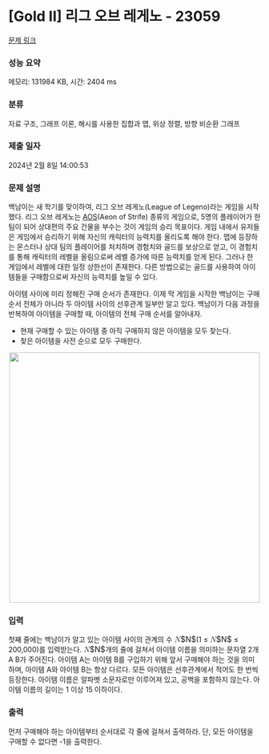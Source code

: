 # [Gold II] 리그 오브 레게노 - 23059 

[문제 링크](https://www.acmicpc.net/problem/23059) 

### 성능 요약

메모리: 131984 KB, 시간: 2404 ms

### 분류

자료 구조, 그래프 이론, 해시를 사용한 집합과 맵, 위상 정렬, 방향 비순환 그래프

### 제출 일자

2024년 2월 8일 14:00:53

### 문제 설명

<p>백남이는 새 학기를 맞이하여, 리그 오브 레게노(League of Legeno)라는 게임을 시작했다. 리그 오브 레게노는 <a href="https://ko.wikipedia.org/wiki/%EB%A9%80%ED%8B%B0%ED%94%8C%EB%A0%88%EC%9D%B4%EC%96%B4_%EC%98%A8%EB%9D%BC%EC%9D%B8_%EB%B0%B0%ED%8B%80_%EC%95%84%EB%A0%88%EB%82%98">AOS</a>(Aeon of Strife) 종류의 게임으로, 5명의 플레이어가 한 팀이 되어 상대편의 주요 건물을 부수는 것이 게임의 승리 목표이다. 게임 내에서 유저들은 게임에서 승리하기 위해 자신의 캐릭터의 능력치를 올리도록 해야 한다. 맵에 등장하는 몬스터나 상대 팀의 플레이어를 처치하며 경험치와 골드를 보상으로 얻고, 이 경험치를 통해 캐릭터의 레벨을 올림으로써 레벨 증가에 따른 능력치를 얻게 된다. 그러나 한 게임에서 레벨에 대한 일정 상한선이 존재한다. 다른 방법으로는 골드를 사용하여 아이템들을 구매함으로써 자신의 능력치를 높일 수 있다.</p>

<p>아이템 사이에 미리 정해진 구매 순서가 존재한다. 이제 막 게임을 시작한 백남이는 구매 순서 전체가 아니라 두 아이템 사이의 선후관계 일부만 알고 있다. 백남이가 다음 과정을 반복하여 아이템을 구매할 때, 아이템의 전체 구매 순서를 알아내자.</p>

<ul>
	<li>현재 구매할 수 있는 아이템 중 아직 구매하지 않은 아이템을 모두 찾는다.</li>
	<li>찾은 아이템을 사전 순으로 모두 구매한다.</li>
</ul>

<p style="text-align: center;"><img alt="" src="https://upload.acmicpc.net/2970e6b0-9d07-4dc0-999f-9a0b19c99d23/-/preview/" style="height: 500px; width: 500px;"><br>
 </p>

### 입력 

 <p>첫째 줄에는 백남이가 알고 있는 아이템 사이의 관계의 수 <mjx-container class="MathJax" jax="CHTML" style="font-size: 109%; position: relative;"><mjx-math class="MJX-TEX" aria-hidden="true"><mjx-mi class="mjx-i"><mjx-c class="mjx-c1D441 TEX-I"></mjx-c></mjx-mi></mjx-math><mjx-assistive-mml unselectable="on" display="inline"><math xmlns="http://www.w3.org/1998/Math/MathML"><mi>N</mi></math></mjx-assistive-mml><span aria-hidden="true" class="no-mathjax mjx-copytext">$N$</span></mjx-container>(1 ≤ <mjx-container class="MathJax" jax="CHTML" style="font-size: 109%; position: relative;"><mjx-math class="MJX-TEX" aria-hidden="true"><mjx-mi class="mjx-i"><mjx-c class="mjx-c1D441 TEX-I"></mjx-c></mjx-mi></mjx-math><mjx-assistive-mml unselectable="on" display="inline"><math xmlns="http://www.w3.org/1998/Math/MathML"><mi>N</mi></math></mjx-assistive-mml><span aria-hidden="true" class="no-mathjax mjx-copytext">$N$</span></mjx-container> ≤ 200,000)를 입력받는다. <mjx-container class="MathJax" jax="CHTML" style="font-size: 109%; position: relative;"><mjx-math class="MJX-TEX" aria-hidden="true"><mjx-mi class="mjx-i"><mjx-c class="mjx-c1D441 TEX-I"></mjx-c></mjx-mi></mjx-math><mjx-assistive-mml unselectable="on" display="inline"><math xmlns="http://www.w3.org/1998/Math/MathML"><mi>N</mi></math></mjx-assistive-mml><span aria-hidden="true" class="no-mathjax mjx-copytext">$N$</span></mjx-container>개의 줄에 걸쳐서 아이템 이름을 의미하는 문자열 2개 A B가 주어진다. 아이템 A는 아이템 B를 구입하기 위해 앞서 구매해야 하는 것을 의미하며, 아이템 A와 아이템 B는 항상 다르다. 모든 아이템은 선후관계에서 적어도 한 번씩 등장한다. 아이템 이름은 알파벳 소문자로만 이루어져 있고, 공백을 포함하지 않는다. 아이템 이름의 길이는 1 이상 15 이하이다.</p>

### 출력 

 <p>먼저 구매해야 하는 아이템부터 순서대로 각 줄에 걸쳐서 출력하라. 단, 모든 아이템을 구매할 수 없다면 -1을 출력한다.</p>


